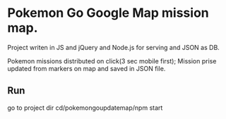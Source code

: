 # Pokemon Go Google Map mission map.
Project writen in JS and jQuery and Node.js for serving and JSON as DB.

Pokemon missions distributed on click(3 sec mobile first);
Mission prise updated from markers on map and saved in JSON file.

## Run
go to project dir cd/pokemongoupdatemap/npm start


